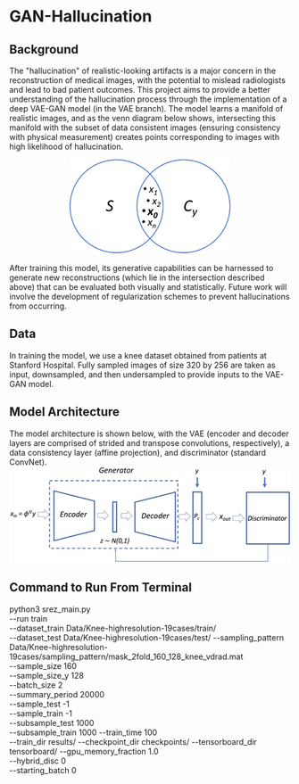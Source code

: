 # GAN-Hallucination

## Background
The "hallucination" of realistic-looking artifacts is a major concern in the reconstruction of medical images, with the potential to mislead radiologists and lead to bad patient outcomes. This project aims to provide a better understanding of the hallucination process through the implementation of a deep VAE-GAN model (in the VAE branch). The model learns a manifold of realistic images, and as the venn diagram below shows, intersecting this manifold with the subset of data consistent images (ensuring consistency with physical measurement) creates points corresponding to images with high likelihood of hallucination.

<p align="center">
  <img src="fixed_venn.png" height="170">
</p>

After training this model, its generative capabilities can be harnessed to generate new reconstructions (which lie in the intersection described above) that can be evaluated both visually and statistically. Future work will involve the development of regularization schemes to prevent hallucinations from occurring.
## Data
In training the model, we use a knee dataset obtained from patients at Stanford Hospital. Fully sampled images of size 320 by 256 are taken as input, downsampled, and then undersampled to provide inputs to the VAE-GAN model.

## Model Architecture
The model architecture is shown below, with the VAE (encoder and decoder layers are comprised of strided and transpose convolutions, respectively), a data consistency layer (affine projection), and discriminator (standard ConvNet).
![alt text](revised_model_architecture.png)

## Command to Run From Terminal

python3  srez_main.py    
--run train     
--dataset_train Data/Knee-highresolution-19cases/train/   
--dataset_test Data/Knee-highresolution-19cases/test/
--sampling_pattern  Data/Knee-highresolution-19cases/sampling_pattern/mask_2fold_160_128_knee_vdrad.mat     
--sample_size 160   
--sample_size_y 128    
--batch_size 2     
--summary_period  20000      
--sample_test -1   
--sample_train -1     
--subsample_test 1000   
--subsample_train 1000 
--train_time 100   
--train_dir  results/
--checkpoint_dir  checkpoints/
--tensorboard_dir  tensorboard/
--gpu_memory_fraction 1.0  
--hybrid_disc 0    
--starting_batch 0
